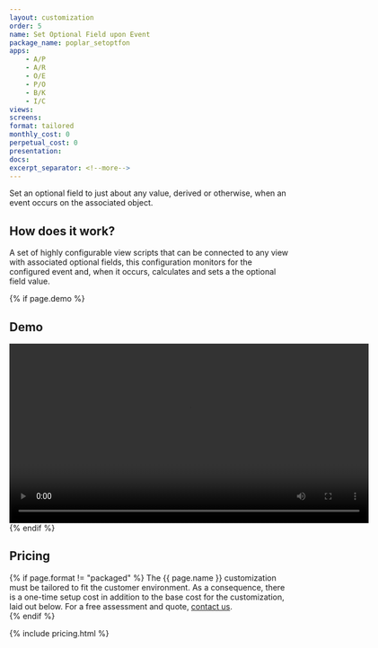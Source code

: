 ```yaml
---
layout: customization
order: 5
name: Set Optional Field upon Event
package_name: poplar_setoptfon
apps:
    - A/P
    - A/R
    - O/E
    - P/O
    - B/K
    - I/C
views:
screens:
format: tailored
monthly_cost: 0
perpetual_cost: 0
presentation: 
docs: 
excerpt_separator: <!--more-->
---
```


Set an optional field to just about any value, derived or otherwise, when an
event occurs on the associated object.  
<!--more-->

## How does it work?

A set of highly configurable view scripts that can be connected to any view 
with associated optional fields, this configuration monitors for the 
configured event and, when it occurs, calculates and sets a the optional field
value.

{% if page.demo %}
## Demo

<video width="640" controls>
  <source src="{{ page.demo }}" type="video/mp4">
  Your browser doesn't support the video tag.
</video>
{% endif %}

## Pricing

{% if page.format != "packaged" %}
The {{ page.name }} customization must be tailored to fit the customer 
environment. As a consequence, there is a one-time setup cost in addition 
to the base cost for the customization, laid out below. For a free assessment
and quote,  <a href="mailto:chris@poplars.dev">contact us</a>.  
{% endif %}

{% include pricing.html %}
